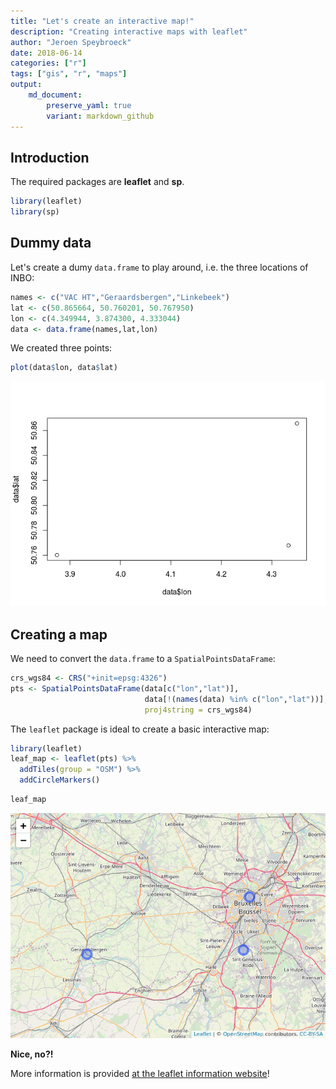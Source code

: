 ```yaml
---
title: "Let's create an interactive map!"
description: "Creating interactive maps with leaflet"
author: "Jeroen Speybroeck"
date: 2018-06-14
categories: ["r"]
tags: ["gis", "r", "maps"]
output: 
    md_document:
        preserve_yaml: true
        variant: markdown_github
---
```


Introduction
------------

The required packages are **leaflet** and **sp**.

``` r
library(leaflet)
library(sp)
```

Dummy data
----------

Let's create a dumy `data.frame` to play around, i.e. the three locations of INBO:

``` r
names <- c("VAC HT","Geraardsbergen","Linkebeek")
lat <- c(50.865664, 50.760201, 50.767950)
lon <- c(4.349944, 3.874300, 4.333044)
data <- data.frame(names,lat,lon)
```

We created three points:

``` r
plot(data$lon, data$lat)
```

![](index_files/figure-markdown_github/unnamed-chunk-3-1.png)

Creating a map
--------------

We need to convert the `data.frame` to a `SpatialPointsDataFrame`:

``` r
crs_wgs84 <- CRS("+init=epsg:4326")
pts <- SpatialPointsDataFrame(data[c("lon","lat")], 
                              data[!(names(data) %in% c("lon","lat"))],
                              proj4string = crs_wgs84)
```

The `leaflet` package is ideal to create a basic interactive map:

``` r
library(leaflet)
leaf_map <- leaflet(pts) %>% 
  addTiles(group = "OSM") %>%
  addCircleMarkers()
```

``` r
leaf_map
```

![](index_files/figure-markdown_github/unnamed-chunk-6-1.png)

**Nice, no?!**

More information is provided [at the leaflet information website](https://rstudio.github.io/leaflet/)!

